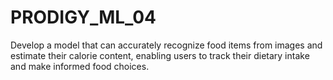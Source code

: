 # PRODIGY_ML_04

Develop a model that can accurately recognize food items from images and estimate their calorie content, enabling users to track their dietary intake and make informed food choices.
